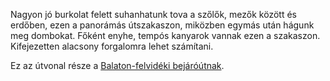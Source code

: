 Nagyon jó burkolat felett suhanhatunk tova a szőlők, mezők között és erdőben, ezen a panorámás útszakaszon, miközben egymás után hágunk meg dombokat. Főként enyhe, tempós kanyarok vannak ezen a szakaszon. Kifejezetten alacsony forgalomra lehet számítani.

Ez az útvonal része a [Balaton-felvidéki bejáróútnak](#BalatonFelvidek).
